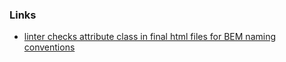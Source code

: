 ### Links

- [linter checks attribute class in final html files for BEM naming conventions](https://github.com/DesTincT/bemlint)
